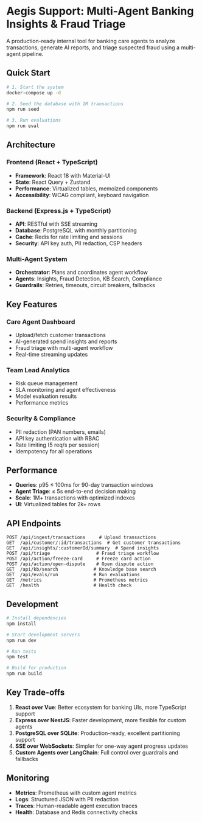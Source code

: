 # Aegis Support: Multi-Agent Banking Insights & Fraud Triage

A production-ready internal tool for banking care agents to analyze transactions, generate AI reports, and triage suspected fraud using a multi-agent pipeline.

## Quick Start

```bash
# 1. Start the system
docker-compose up -d

# 2. Seed the database with 1M transactions
npm run seed

# 3. Run evaluations
npm run eval
```

## Architecture

### Frontend (React + TypeScript)
- **Framework**: React 18 with Material-UI
- **State**: React Query + Zustand
- **Performance**: Virtualized tables, memoized components
- **Accessibility**: WCAG compliant, keyboard navigation

### Backend (Express.js + TypeScript)
- **API**: RESTful with SSE streaming
- **Database**: PostgreSQL with monthly partitioning
- **Cache**: Redis for rate limiting and sessions
- **Security**: API key auth, PII redaction, CSP headers

### Multi-Agent System
- **Orchestrator**: Plans and coordinates agent workflow
- **Agents**: Insights, Fraud Detection, KB Search, Compliance
- **Guardrails**: Retries, timeouts, circuit breakers, fallbacks

## Key Features

### Care Agent Dashboard
- Upload/fetch customer transactions
- AI-generated spend insights and reports
- Fraud triage with multi-agent workflow
- Real-time streaming updates

### Team Lead Analytics
- Risk queue management
- SLA monitoring and agent effectiveness
- Model evaluation results
- Performance metrics

### Security & Compliance
- PII redaction (PAN numbers, emails)
- API key authentication with RBAC
- Rate limiting (5 req/s per session)
- Idempotency for all operations

## Performance
- **Queries**: p95 ≤ 100ms for 90-day transaction windows
- **Agent Triage**: ≤ 5s end-to-end decision making
- **Scale**: 1M+ transactions with optimized indexes
- **UI**: Virtualized tables for 2k+ rows

## API Endpoints

```
POST /api/ingest/transactions     # Upload transactions
GET  /api/customer/:id/transactions  # Get customer transactions
GET  /api/insights/:customerId/summary  # Spend insights
POST /api/triage                 # Fraud triage workflow
POST /api/action/freeze-card     # Freeze card action
POST /api/action/open-dispute    # Open dispute action
GET  /api/kb/search             # Knowledge base search
GET  /api/evals/run             # Run evaluations
GET  /metrics                   # Prometheus metrics
GET  /health                    # Health check
```

## Development

```bash
# Install dependencies
npm install

# Start development servers
npm run dev

# Run tests
npm test

# Build for production
npm run build
```

## Key Trade-offs

1. **React over Vue**: Better ecosystem for banking UIs, more TypeScript support
2. **Express over NestJS**: Faster development, more flexible for custom agents
3. **PostgreSQL over SQLite**: Production-ready, excellent partitioning support
4. **SSE over WebSockets**: Simpler for one-way agent progress updates
5. **Custom Agents over LangChain**: Full control over guardrails and fallbacks

## Monitoring

- **Metrics**: Prometheus with custom agent metrics
- **Logs**: Structured JSON with PII redaction
- **Traces**: Human-readable agent execution traces
- **Health**: Database and Redis connectivity checks
